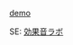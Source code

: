 [demo](https://shida22553.github.io/interval-timer/interval_timer.html)

SE: [効果音ラボ](https://soundeffect-lab.info/)
